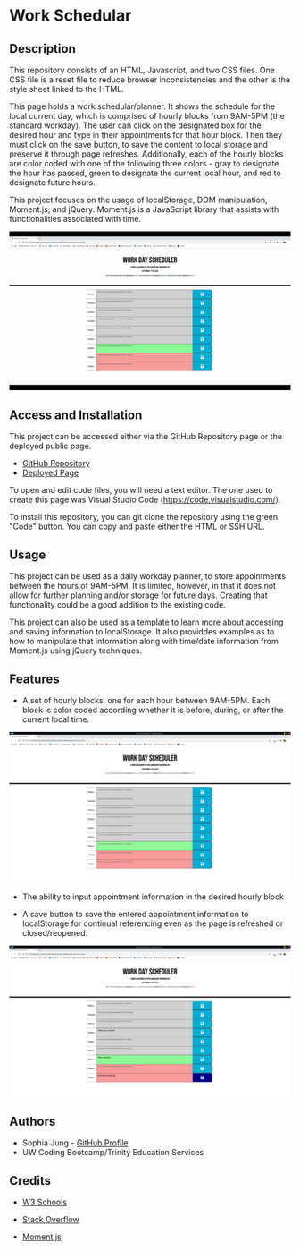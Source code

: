 # Work Schedular

## Description

This repository consists of an HTML, Javascript, and two CSS files. One CSS file is a reset file to reduce browser inconsistencies and the other is the style sheet linked to the HTML. 

This page holds a work schedular/planner. It shows the schedule for the local current day, which is comprised of hourly blocks from 9AM-5PM (the standard workday). The user can click on the designated box for the desired hour and type in their appointments for that hour block. Then they must click on the save button, to save the content to local storage and preserve it through page refreshes. Additionally, each of the hourly blocks are color coded with one of the following three colors - gray to designate the hour has passed, green to designate the current local hour, and red to designate future hours. 

This project focuses on the usage of localStorage, DOM manipulation, Moment.js, and jQuery. Moment.js is a JavaScript library that assists with functionalities associated with time. 

![alt-text](./assets/demo.gif "Demo Video")

## Access and Installation 

This project can be accessed either via the GitHub Repository page or the deployed public page. 

- [GitHub Repository](https://github.com/sophia2798/API_quiz)
- [Deployed Page](https://sophia2798.github.io/work_planner/)

To open and edit code files, you will need a text editor. The one used to create this page was Visual Studio Code (https://code.visualstudio.com/).

To install this repository, you can git clone the repository using the green "Code" button. You can copy and paste either the HTML or SSH URL.

## Usage

This project can be used as a daily workday planner, to store appointments between the hours of 9AM-5PM. It is limited, however, in that it does not allow for further planning and/or storage for future days. Creating that functionality could be a good addition to the existing code. 

This project can also be used as a template to learn more about accessing and saving information to localStorage. It also providdes examples as to how to manipulate that information along with time/date information from Moment.js using jQuery techniques. 

## Features 

- A set of hourly blocks, one for each hour between 9AM-5PM. Each block is color coded according whether it is before, during, or after the current local time. 

![alt-text](./assets/empty.png "Empty Schedular")

- The ability to input appointment information in the desired hourly block 

- A save button to save the entered appointment information to localStorage for continual referencing even as the page is refreshed or closed/reopened. 

![alt-text](./assets/content.png "Schedular with Content")

## Authors

- Sophia Jung - [GitHub Profile](https://github.com/sophia2798)
- UW Coding Bootcamp/Trinity Education Services

## Credits

- [W3 Schools](https://www.w3schools.com/default.asp) 

- [Stack Overflow](https://stackoverflow.com/)

- [Moment.js](https://momentjs.com/)